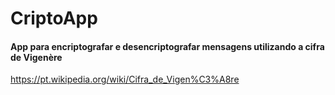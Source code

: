 # CriptoApp

#### App para encriptografar e desencriptografar mensagens utilizando a cifra de Vigenère

https://pt.wikipedia.org/wiki/Cifra_de_Vigen%C3%A8re




